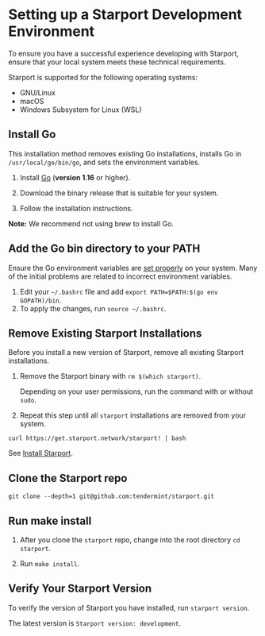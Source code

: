 # Setting up a Starport Development Environment 

To ensure you have a successful experience developing with Starport, ensure that your local system meets these technical requirements.

Starport is supported for the following operating systems:

- GNU/Linux
- macOS
- Windows Subsystem for Linux (WSL)

## Install Go

This installation method removes existing Go installations, installs Go in `/usr/local/go/bin/go`, and sets the environment variables.

1. Install [Go](https://golang.org/doc/install) (**version 1.16** or higher).

2. Download the binary release that is suitable for your system.

3. Follow the installation instructions.

**Note:** We recommend not using brew to install Go.

## Add the Go bin directory to your PATH 

Ensure the Go environment variables are [set properly](https://golang.org/doc/gopath_code#GOPATH) on your system. Many of the initial problems are related to incorrect environment variables. 

1. Edit your `~/.bashrc` file and add `export PATH=$PATH:$(go env GOPATH)/bin`. 
2. To apply the changes, run `source ~/.bashrc`.

## Remove Existing Starport Installations 

Before you install a new version of Starport, remove all existing Starport installations. 

1. Remove the Starport binary with `rm $(which starport)`.
   
   Depending on your user permissions, run the command with or without `sudo`.

2. Repeat this step until all `starport` installations are removed from your system.


`curl https://get.starport.network/starport! | bash`

See [Install Starport](docs/install.md).

## Clone the Starport repo

`git clone --depth=1 git@github.com:tendermint/starport.git`

## Run make install 

1. After you clone the `starport` repo, change into the root directory `cd starport`.

2. Run `make install`.

## Verify Your Starport Version 

To verify the version of Starport you have installed, run `starport version`. 

The latest version is `Starport version: development`. 

